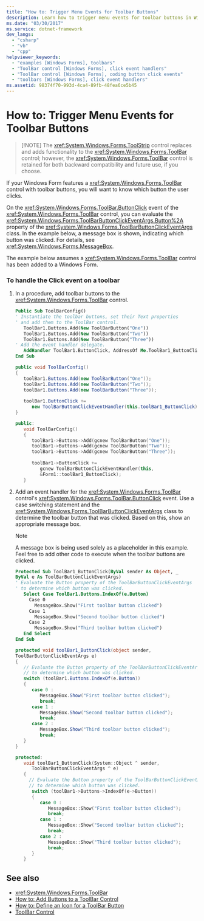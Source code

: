 ```yaml
---
title: "How to: Trigger Menu Events for Toolbar Buttons"
description: Learn how to trigger menu events for toolbar buttons in Windows Forms, by means of code samples in Visual Basic, C#, and CPP.
ms.date: "03/30/2017"
ms.service: dotnet-framework
dev_langs: 
  - "csharp"
  - "vb"
  - "cpp"
helpviewer_keywords: 
  - "examples [Windows Forms], toolbars"
  - "ToolBar control [Windows Forms], click event handlers"
  - "ToolBar control [Windows Forms], coding button click events"
  - "toolbars [Windows Forms], click event handlers"
ms.assetid: 98374f70-993d-4ca4-89fb-48fea6ce5b45
---
```

# How to: Trigger Menu Events for Toolbar Buttons
>
> [!NOTE]
> The <xref:System.Windows.Forms.ToolStrip> control replaces and adds functionality to the <xref:System.Windows.Forms.ToolBar> control; however, the <xref:System.Windows.Forms.ToolBar> control is retained for both backward compatibility and future use, if you choose.  
  
If your Windows Form features a <xref:System.Windows.Forms.ToolBar> control with toolbar buttons, you will want to know which button the user clicks.  
  
On the <xref:System.Windows.Forms.ToolBar.ButtonClick> event of the <xref:System.Windows.Forms.ToolBar> control, you can evaluate the <xref:System.Windows.Forms.ToolBarButtonClickEventArgs.Button%2A> property of the <xref:System.Windows.Forms.ToolBarButtonClickEventArgs> class. In the example below, a message box is shown, indicating which button was clicked. For details, see <xref:System.Windows.Forms.MessageBox>.  
  
The example below assumes a <xref:System.Windows.Forms.ToolBar> control has been added to a Windows Form.  
  
### To handle the Click event on a toolbar  
  
1. In a procedure, add toolbar buttons to the <xref:System.Windows.Forms.ToolBar> control.  
  
    ```vb  
    Public Sub ToolBarConfig()  
    ' Instantiate the toolbar buttons, set their Text properties  
    ' and add them to the ToolBar control.  
       ToolBar1.Buttons.Add(New ToolBarButton("One"))  
       ToolBar1.Buttons.Add(New ToolBarButton("Two"))  
       ToolBar1.Buttons.Add(New ToolBarButton("Three"))  
    ' Add the event handler delegate.  
       AddHandler ToolBar1.ButtonClick, AddressOf Me.ToolBar1_ButtonClick  
    End Sub  
    ```  
  
    ```csharp  
    public void ToolBarConfig()
    {  
       toolBar1.Buttons.Add(new ToolBarButton("One"));  
       toolBar1.Buttons.Add(new ToolBarButton("Two"));  
       toolBar1.Buttons.Add(new ToolBarButton("Three"));  
  
       toolBar1.ButtonClick +=
          new ToolBarButtonClickEventHandler(this.toolBar1_ButtonClick);  
    }  
    ```  
  
    ```cpp  
    public:  
       void ToolBarConfig()  
       {  
          toolBar1->Buttons->Add(gcnew ToolBarButton("One"));  
          toolBar1->Buttons->Add(gcnew ToolBarButton("Two"));  
          toolBar1->Buttons->Add(gcnew ToolBarButton("Three"));  
  
          toolBar1->ButtonClick +=
             gcnew ToolBarButtonClickEventHandler(this,  
             &Form1::toolBar1_ButtonClick);  
       }  
    ```  
  
2. Add an event handler for the <xref:System.Windows.Forms.ToolBar> control's <xref:System.Windows.Forms.ToolBar.ButtonClick> event. Use a case switching statement and the <xref:System.Windows.Forms.ToolBarButtonClickEventArgs> class to determine the toolbar button that was clicked. Based on this, show an appropriate message box.  
  
    > [!NOTE]
    > A message box is being used solely as a placeholder in this example. Feel free to add other code to execute when the toolbar buttons are clicked.  
  
    ```vb  
    Protected Sub ToolBar1_ButtonClick(ByVal sender As Object, _  
    ByVal e As ToolBarButtonClickEventArgs)  
    ' Evaluate the Button property of the ToolBarButtonClickEventArgs  
    ' to determine which button was clicked.  
       Select Case ToolBar1.Buttons.IndexOf(e.Button)  
         Case 0  
           MessageBox.Show("First toolbar button clicked")  
         Case 1  
           MessageBox.Show("Second toolbar button clicked")  
         Case 2  
           MessageBox.Show("Third toolbar button clicked")  
       End Select  
    End Sub  
    ```  
  
    ```csharp  
    protected void toolBar1_ButtonClick(object sender,  
    ToolBarButtonClickEventArgs e)  
    {  
       // Evaluate the Button property of the ToolBarButtonClickEventArgs  
       // to determine which button was clicked.  
       switch (toolBar1.Buttons.IndexOf(e.Button))  
       {  
          case 0 :  
             MessageBox.Show("First toolbar button clicked");  
             break;  
          case 1 :  
             MessageBox.Show("Second toolbar button clicked");  
             break;  
          case 2 :  
             MessageBox.Show("Third toolbar button clicked");  
             break;  
       }  
    }  
    ```  
  
    ```cpp  
    protected:  
       void toolBar1_ButtonClick(System::Object ^ sender,  
          ToolBarButtonClickEventArgs ^ e)  
       {  
         // Evaluate the Button property of the ToolBarButtonClickEventArgs  
         // to determine which button was clicked.  
          switch (toolBar1->Buttons->IndexOf(e->Button))  
          {  
             case 0 :  
                MessageBox::Show("First toolbar button clicked");  
                break;  
             case 1 :  
                MessageBox::Show("Second toolbar button clicked");  
                break;  
             case 2 :  
                MessageBox::Show("Third toolbar button clicked");  
                break;  
          }  
       }  
    ```  
  
## See also

- <xref:System.Windows.Forms.ToolBar>
- [How to: Add Buttons to a ToolBar Control](how-to-add-buttons-to-a-toolbar-control.md)
- [How to: Define an Icon for a ToolBar Button](how-to-define-an-icon-for-a-toolbar-button.md)
- [ToolBar Control](toolbar-control-windows-forms.md)
